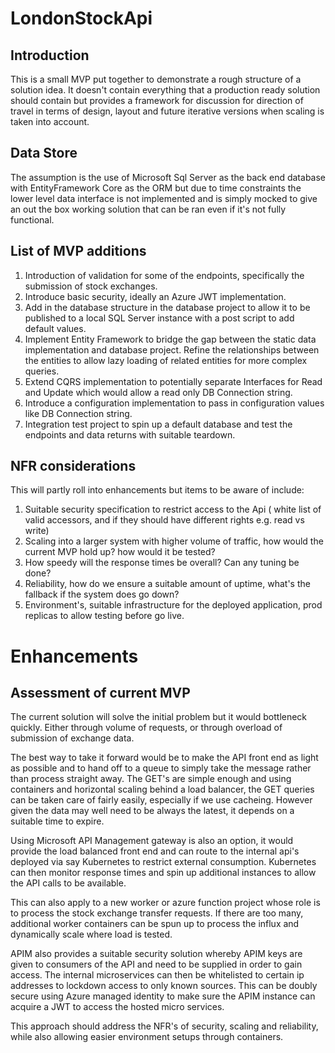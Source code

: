 # LondonStockApi

## Introduction
This is a small MVP put together to demonstrate a rough structure of a solution idea. It doesn't contain 
everything that a production ready solution should contain but provides a framework for discussion for
direction of travel in terms of design, layout and future iterative versions when scaling is taken into account.

## Data Store
The assumption is the use of Microsoft Sql Server as the back end database with EntityFramework Core as the ORM
but due to time constraints the lower level data interface is not implemented and is simply mocked to give an
out the box working solution that can be ran even if it's not fully functional.

## List of MVP additions
1. Introduction of validation for some of the endpoints, specifically the submission of stock exchanges.
2. Introduce basic security, ideally an Azure JWT implementation.
3. Add in the database structure in the database project to allow it to be published to a local SQL Server instance with a post script to add default values.
4. Implement Entity Framework to bridge the gap between the static data implementation and database project. Refine the relationships between the entities to allow lazy loading of related entities for more complex queries.
5. Extend CQRS implementation to potentially separate Interfaces for Read and Update which would allow a read only DB Connection string.
6. Introduce a configuration implementation to pass in configuration values like DB Connection string.
7. Integration test project to spin up a default database and test the endpoints and data returns with suitable teardown.

## NFR considerations
This will partly roll into enhancements but items to be aware of include:
1. Suitable security specification to restrict access to the Api ( white list of valid accessors, and if they should have different rights e.g. read vs write)
2. Scaling into a larger system with higher volume of traffic, how would the current MVP hold up? how would it be tested?
3. How speedy will the response times be overall? Can any tuning be done?
4. Reliability, how do we ensure a suitable amount of uptime, what's the fallback if the system does go down?
5. Environment's, suitable infrastructure for the deployed application, prod replicas to allow testing before go live.


# Enhancements

## Assessment of current MVP
The current solution will solve the initial problem but it would bottleneck quickly. Either through volume of requests, or through overload of submission of exchange data.

The best way to take it forward would be to make the API front end as light as possible and to hand off to a queue to simply take the message rather than process straight away. The GET's are simple enough and using containers and horizontal scaling behind a load balancer, the GET queries can be taken care of fairly easily, especially if we use cacheing. However given the data may well need to be always the latest, it depends on a suitable time to expire. 

Using Microsoft API Management gateway is also an option, it would provide the load balanced front end and can route to the internal api's deployed via say Kubernetes to restrict external consumption. Kubernetes can then monitor response times and spin up additional instances to allow the API calls to be available.

This can also apply to a new worker or azure function project whose role is to process the stock exchange transfer requests. If there are too many, additional worker containers can be spun up to process the influx and dynamically scale where load is tested.

APIM also provides a suitable security solution whereby APIM keys are given to consumers of the API and need to be supplied in order to gain access. The internal microservices can then be whitelisted to certain ip addresses to lockdown access to only known sources. This can be doubly secure using Azure managed identity to make sure the APIM instance can acquire a JWT to access the hosted micro services.

This approach should address the NFR's of security, scaling and reliability, while also allowing easier environment setups through containers.



